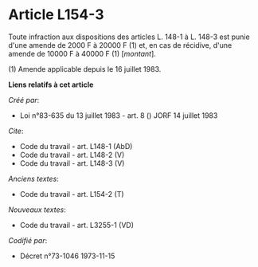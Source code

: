 # Article L154-3

Toute infraction aux dispositions des articles L. 148-1 à L. 148-3 est punie d'une amende de 2000 F à 20000 F (1) et, en cas
de récidive, d'une amende de 10000 F à 40000 F (1) [*montant*].

(1) Amende applicable depuis le 16 juillet 1983.

**Liens relatifs à cet article**

_Créé par_:

  - Loi n°83-635 du 13 juillet 1983 - art. 8 () JORF 14 juillet 1983

_Cite_:

  - Code du travail - art. L148-1 (AbD)
  - Code du travail - art. L148-2 (V)
  - Code du travail - art. L148-3 (V)

_Anciens textes_:

  - Code du travail - art. L154-2 (T)

_Nouveaux textes_:

  - Code du travail - art. L3255-1 (VD)

_Codifié par_:

  - Décret n°73-1046 1973-11-15
